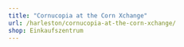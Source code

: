 ```yaml
---
title: "Cornucopia at the Corn Xchange"
url: /harleston/cornucopia-at-the-corn-xchange/
shop: Einkaufszentrum
---
```

